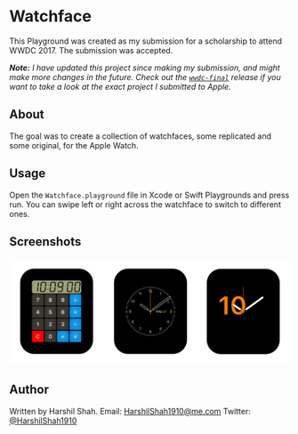 # Watchface
 
This Playground was created as my submission for a scholarship to attend WWDC 2017. The submission was accepted.

_**Note:** I have updated this project since making my submission, and might make more changes in the future. Check out the [`wwdc-final`](https://github.com/HarshilShah/Watchface/tree/wwdc-final "The version of this project that I submitted to Apple") release if you want to take a look at the exact project I submitted to Apple._

## About
 
The goal was to create a collection of watchfaces, some replicated and some original, for the Apple Watch.

## Usage

Open the `Watchface.playground` file in Xcode or Swift Playgrounds and press run. You can swipe left or right across the watchface to switch to different ones.

## Screenshots

![Screenshots of the Calculator, Analog, and Numerals watchfaces](/screenshot.png "Screenshots of the Calculator, Analog, and Numerals watchfaces")

## Author

Written by Harshil Shah.
Email: [HarshilShah1910@me.com](mailto:harshilshah1910@me.com "Send me an email")
Twitter: [@HarshilShah1910](twitter.com/harshilshah1910 "Follow me on Twitter")

